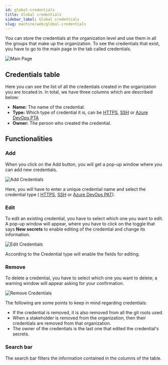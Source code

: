 ```yaml
---
id: global-credentials
title: Global credentials
sidebar_label: Global credentials
slug: machine/web/global-credentials
---
```


You can store the credentials at
the organization level and use
them in all the groups that make
up the organization.
To see the credentials that exist,
you have to go to the main page
in the tab called credentials.

![Main Page](https://res.cloudinary.com/fluid-attacks/image/upload/v1670949034/docs/web/credentials/globla_credentials.png)

## Credentials table

Here you can see the list
of all the credentials created
in the organization you are located in.
In total, we have three columns which
are described below:

- **Name:**
  The name of the credential.
- **Type:**
  Which type of credential it is,
  can be [HTTPS](/machine/web/groups/scope/roots#adding-a-root-with-the-https-user-and-password),
  [SSH](/machine/web/groups/scope/roots#adding-a-root-with-the-ssh-key)
  or [Azure DevOps PTA](/machine/web/groups/scope/roots#adding-a-root-with-the-azure-devops-pta)
- **Owner:**
  The person who created the credential.

## Functionalities​

### Add

When you click on the Add button,
you will get a pop-up window
where you can add new credentials.

![Add Credentials](https://res.cloudinary.com/fluid-attacks/image/upload/v1660670043/docs/web/credentials/credent_add_button.png)

Here,
you will have to enter a unique
credential name and select the
credential type (
[HTTPS](/machine/web/groups/scope/roots/#adding-a-root-with-the-https),
[SSH](/machine/web/groups/scope/roots/#adding-a-root-with-the-ssh-key)
or [Azure DevOps PAT](/machine/web/groups/scope/roots#adding-a-root-with-the-azure-devops-pat)).

### Edit

To edit an existing credential,
you have to select which
one you want to edit.
A pop-up window will appear,
where you have to click on
the toggle that says **New secrets**
to enable editing of the credential
and change its information.

![Edit Credentials](https://res.cloudinary.com/fluid-attacks/image/upload/v1660670043/docs/web/credentials/credent_edit_button.png)

According to the Credential type
will enable the fields for editing.

### Remove

To delete a credential,
you have to select which
one you want to delete;
a warning window will appear
asking for your confirmation.

![Remove Credentials](https://res.cloudinary.com/fluid-attacks/image/upload/v1660670043/docs/web/credentials/credent_remove.png)

The following are some points to
keep in mind regarding credentials:

- If the credential is removed,
  it is also removed from all
  the git roots used.
- When a stakeholder is removed
  from the organization,
  then their credentials are
  removed from that organization.
- The owner of the credentials
  is the last one that edited
  the credential's secrets.

### Search bar

The search bar filters the information
contained in the columns of the table.
